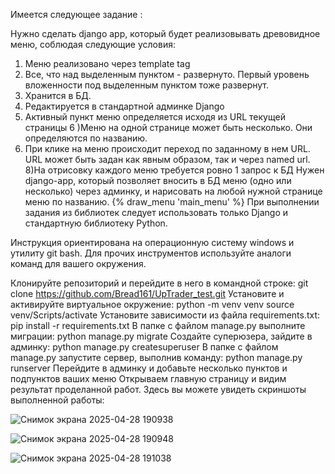 Имеется следующее задание :

Нужно сделать django app, который будет реализовывать древовидное меню, соблюдая следующие условия:
1) Меню реализовано через template tag
2) Все, что над выделенным пунктом - развернуто. Первый уровень вложенности под выделенным пунктом тоже развернут.
3) Хранится в БД.
4) Редактируется в стандартной админке Django
5) Активный пункт меню определяется исходя из URL текущей страницы
6 )Меню на одной странице может быть несколько. Они определяются по названию.
7) При клике на меню происходит переход по заданному в нем URL. URL может быть задан как явным образом, так и через named url.
8)На отрисовку каждого меню требуется ровно 1 запрос к БД
 Нужен django-app, который позволяет вносить в БД меню (одно или несколько) через админку, и нарисовать на любой нужной странице меню по названию.
 {% draw_menu 'main_menu' %}
 При выполнении задания из библиотек следует использовать только Django и стандартную библиотеку Python.


Инструкция ориентирована на операционную систему windows и утилиту git bash. 
Для прочих инструментов используйте аналоги команд для вашего окружения.

Клонируйте репозиторий и перейдите в него в командной строке:
git clone https://github.com/Bread161/UpTrader_test.git
Установите и активируйте виртуальное окружение:
python -m venv venv
source venv/Scripts/activate
Установите зависимости из файла requirements.txt:
pip install -r requirements.txt
В папке с файлом manage.py выполните миграции:
python manage.py migrate
Создайте суперюзера, зайдите в админку:
python manage.py createsuperuser
В папке с файлом manage.py запустите сервер, выполнив команду:
python manage.py runserver
Перейдите в админку и добавьте несколько пунктов и подпунктов ваших меню
Открываем главную страницу и видим результат проделанной работ.
Здесь вы можете увидеть скриншоты выполненной работы:

![Снимок экрана 2025-04-28 190938](https://github.com/user-attachments/assets/f98d307a-c950-4d2a-b436-0af580e2aeb0)


![Снимок экрана 2025-04-28 190948](https://github.com/user-attachments/assets/048c8de9-f161-4273-8c14-6fcb1c305748)


![Снимок экрана 2025-04-28 191038](https://github.com/user-attachments/assets/5c802b27-37c0-4877-98fb-9619b7cf22e4)


